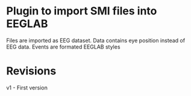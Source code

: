 # Plugin to import SMI files into EEGLAB

Files are imported as EEG dataset.
Data contains eye position instead of EEG data.
Events are formated EEGLAB styles

# Revisions

v1 - First version
